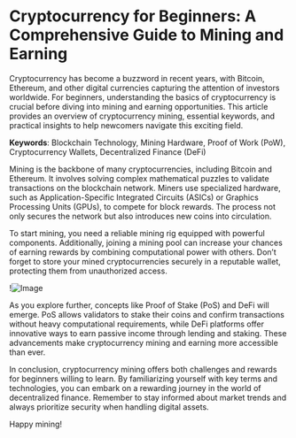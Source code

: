 # Cryptocurrency for Beginners: A Comprehensive Guide to Mining and Earning

Cryptocurrency has become a buzzword in recent years, with Bitcoin, Ethereum, and other digital currencies capturing the attention of investors worldwide. For beginners, understanding the basics of cryptocurrency is crucial before diving into mining and earning opportunities. This article provides an overview of cryptocurrency mining, essential keywords, and practical insights to help newcomers navigate this exciting field.

**Keywords**: Blockchain Technology, Mining Hardware, Proof of Work (PoW), Cryptocurrency Wallets, Decentralized Finance (DeFi)

Mining is the backbone of many cryptocurrencies, including Bitcoin and Ethereum. It involves solving complex mathematical puzzles to validate transactions on the blockchain network. Miners use specialized hardware, such as Application-Specific Integrated Circuits (ASICs) or Graphics Processing Units (GPUs), to compete for block rewards. The process not only secures the network but also introduces new coins into circulation.

To start mining, you need a reliable mining rig equipped with powerful components. Additionally, joining a mining pool can increase your chances of earning rewards by combining computational power with others. Don’t forget to store your mined cryptocurrencies securely in a reputable wallet, protecting them from unauthorized access.

!![Image](https://github.com/user-attachments/assets/b6e7b7a2-655e-4d44-8baa-20c566a3cb65)

As you explore further, concepts like Proof of Stake (PoS) and DeFi will emerge. PoS allows validators to stake their coins and confirm transactions without heavy computational requirements, while DeFi platforms offer innovative ways to earn passive income through lending and staking. These advancements make cryptocurrency mining and earning more accessible than ever.

In conclusion, cryptocurrency mining offers both challenges and rewards for beginners willing to learn. By familiarizing yourself with key terms and technologies, you can embark on a rewarding journey in the world of decentralized finance. Remember to stay informed about market trends and always prioritize security when handling digital assets.

Happy mining!